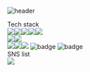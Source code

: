 ![header](https://capsule-render.vercel.app/api?type=waving&color=auto&height=300&section=header&text=Fatchoi!%20&animation=fadeIn&fontAlignY=28)

Tech stack
<br>
<img src="https://img.shields.io/badge/HTML5-E34F26?style=for-the-badge&logo=HTML5&logoColor=black"><img src="https://img.shields.io/badge/CSS3-1572B6?style=for-the-badge&logo=CSS3&logoColor=black"><img src="https://img.shields.io/badge/React-61DAFB?style=for-the-badge&logo=React&logoColor=black"><img src="https://img.shields.io/badge/Redux-764ABC?style=for-the-badge&logo=Redux&logoColor=black"><img src="https://img.shields.io/badge/JavaScript-orange?style=for-the-badge&logo=JavaScript&logoColor=black">
<br>
<img src="https://img.shields.io/badge/styled components-DB7093?style=for-the-badge&logo=styled components&logoColor=black"><img src="https://img.shields.io/badge/Socket.io-010101?style=for-the-badge&logo=Socket.io&logoColor=white">
<br>
<img src="https://img.shields.io/badge/Amazon S3-569A31?style=for-the-badge&logo=Amazon S3&logoColor=black"><img src="https://img.shields.io/badge/Sentry-362D59?style=for-the-badge&logo=Sentry&logoColor=black"><img src="https://img.shields.io/badge/SweetAlert2-362D59?style=for-the-badge&logo=SweetAlert2&logoColor=black">
![badge](https://img.shields.io/badge/React-blue) ![badge](https://img.shields.io/badge/JavaScript-orange)
<br>
SNS list
<br>
<a href="https://fatchoi.tistory.com" target="_blank"><img src="https://img.shields.io/badge/Tistory-violet"/></a>

